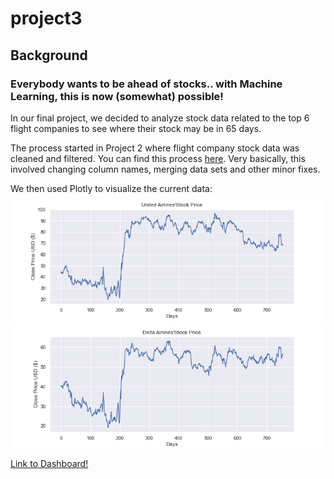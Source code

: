# project3

## Background
<h3> Everybody wants to be ahead of stocks.. with Machine Learning, this is now (somewhat) possible! </h3>
  
  In our final project, we decided to analyze stock data related to the top 6 flight companies to see where their stock may be in 65 days. 
  
  The process started in Project 2 where flight company stock data was cleaned and filtered. You can find this process [here](https://github.com/pmhu4242/Project_2/tree/main/Stock%20Market%20vs%20Covid). Very basically, this involved changing column names, merging data sets and other minor fixes.
  
  We then used Plotly to visualize the current data:
![UAL_close _price](AirlineStockAnalysis/images/originalcloseUAL.png)
![DAL _price](AirlineStockAnalysis/images/originalcloseDAL.png)
  
  




[Link to Dashboard!](https://teresaflicek.github.io/project3/AirlineStockAnalysis/)
